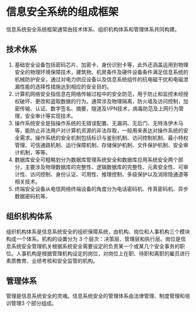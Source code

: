 # 信息安全系统的组成框架


信息系统安全系统框架通常由技术体系、组织机构体系和管理体系共同构建。

## 技术休系

1. 基础安全设备包括密码芯片、加密卡、身份识别卡等，此外还涵盖运用到物理安全的物理环境保障技术，建筑物、机房条件及硬件设备条件满足信息系统的机械防护安全，通过对电力供应设备以及信息系统组件的抗电磁干扰和电磁泄漏性能的选择性措施达到相应的安全目的。
2. 计算机网络安全指信息在网络传输过程中的安全防范，用于防止和监控未经授权破坏、更改和盗取数据的行为。通常涉及物理隔离，防火墙及访问控制，加密传输、认证、数字签名、摘要，隧道及VPN技术，病毒防范及上网行为管理，安全审计等实现技术。 
3. 操作系统安全是指操作系统的无错误配置、无漏洞、无后门、无特洛伊木马等，能防止非法用户对计算机资源的非法存取，一般用来表达对操作系统的安全需求。操作系统的安全机制包括标识与鉴别机制、访问控制机制、最小特权管理、可信通路机制、运行保障机制、存储保护机制、文件保护机制、安全审计机制，等等。 
4. 数据库安全可粗略划分为数据库管理系统安全和数据库应用系统安全两个部分，主要涉及物理数据库的完整性、逻辑数据库的完整性、元素安全性、可审计性、访问控制、身份认证、可用性、推理控制、多级保护以及消除隐通道等相关技术。 
5. 终端安全设备从电信网络终端设备的角度分为电话密码机、传真密码机、异步数据密码机等。 

## 组织机构体系


组织机构体系是信息系统安全的组织保障系统，由机构、岗位和人事机构三个模块构成一个体系。机构的设置分为 3 个层次：决策层、管理层和执行层。岗位是信息系统安全管理机关根据系统安全需要设定的负责某一个或某几个安全事务的职位。人事机构是根据管理机构设定的岗位，对岗位上在职、待职和离职的雇员进行素质教育、业绩考核和安全监管的机构。

## 管理体系

管理是信息系统安全的灵魂。信息系统安全的管理体系由法律管理、制度管理和培训管理3 个部分组成。

















